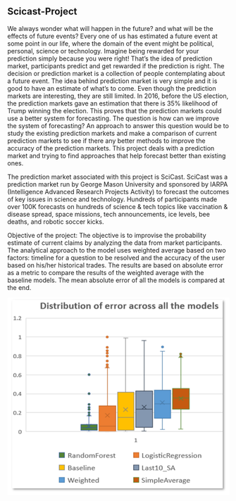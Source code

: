 ## Scicast-Project ##
We always wonder what will happen in the future? and what will be the effects of future events? Every one of us has estimated a future event at some point in our life, where the domain of the event might be political, personal, science or technology. Imagine being rewarded for your prediction simply because you were right! That’s the idea of prediction market, participants predict and get rewarded if the prediction is right. The decision or prediction market is a collection of people contemplating about a future event. The idea behind prediction market is very simple and it is good to have an estimate of what’s to come. Even though the prediction markets are interesting, they are still limited. In 2016, before the US election, the prediction markets gave an estimation that there is 35% likelihood of Trump winning the election. This proves that the prediction markets could use a better system for forecasting. The question is how can we improve the system of forecasting? An approach to answer this question would be to study the existing prediction markets and make a comparison of current prediction markets to see if there any better methods to improve the accuracy of the prediction markets. This project deals with a prediction market and trying to find approaches that help forecast better than existing ones.

The prediction market associated with this project is SciCast. SciCast was a prediction market run by George Mason University and sponsored by IARPA (Intelligence Advanced Research Projects Activity) to forecast the outcomes of key issues in science and technology. Hundreds of participants made over 100K forecasts on hundreds of science & tech topics like vaccination & disease spread, space missions, tech announcements, ice levels, bee deaths, and robotic soccer kicks.

Objective of the project: The objective is to improvise the probability estimate of current claims by analyzing the data from market participants. The analytical approach to the model uses weighted average based on two factors: timeline for a question to be resolved and the accuracy of the user based on his/her historical trades. The results are based on absolute error as a metric to compare the results of the weighted average with the baseline models. The mean absolute error of all the models is compared at the end.

![Error distribution for the models](https://github.com/harithagmu/SciCast-PredictionMarketData-Analytics-Engineering/blob/master/Visualization/Error%20distribution.PNG)
